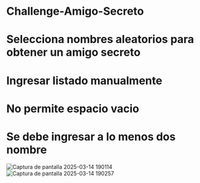 # Challenge-Amigo-Secreto
# Selecciona nombres aleatorios para obtener un amigo secreto
# Ingresar listado manualmente
# No permite espacio vacio
# Se debe ingresar a lo menos dos nombre
![Captura de pantalla 2025-03-14 190114](https://github.com/user-attachments/assets/7fc2b3a2-b8ec-489f-bf1d-ca67d9382543)
![Captura de pantalla 2025-03-14 190257](https://github.com/user-attachments/assets/b5ba0dff-eedb-4404-9ccc-326d9e51c123)

